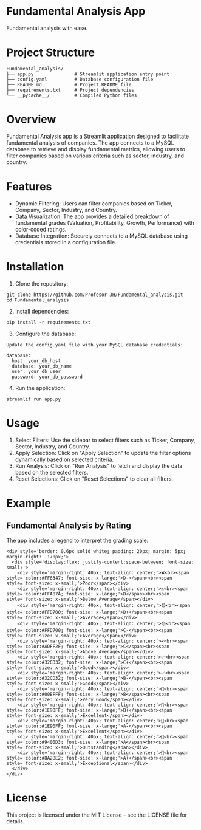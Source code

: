 # Fundamental Analysis App
Fundamental analysis with ease.

# Project Structure
```
Fundamental_analysis/
├── app.py               # Streamlit application entry point
├── config.yaml          # Database configuration file
├── README.md            # Project README file
├── requirements.txt     # Project dependencies
└── __pycache__/         # Compiled Python files
```

# Overview
Fundamental Analysis app is a Streamlit application designed to facilitate fundamental analysis of companies. The app connects to a MySQL database to retrieve and display fundamental metrics, allowing users to filter companies based on various criteria such as sector, industry, and country.

# Features
* Dynamic Filtering: Users can filter companies based on Ticker, Company, Sector, Industry, and Country.
* Data Visualization: The app provides a detailed breakdown of fundamental grades (Valuation, Profitability, Growth, Performance) with color-coded ratings.
* Database Integration: Securely connects to a MySQL database using credentials stored in a configuration file.

# Installation
1. Clone the repository:
```
git clone https://github.com/Profesor-JH/Fundamental_analysis.git
cd Fundamental_analysis
```
2. Install dependencies:
```
pip install -r requirements.txt
```
3. Configure the database:
```
Update the config.yaml file with your MySQL database credentials:
```
```
database:
  host: your_db_host
  database: your_db_name
  user: your_db_user
  password: your_db_password
```

4. Run the application:

```
streamlit run app.py
```

# Usage
1. Select Filters: Use the sidebar to select filters such as Ticker, Company, Sector, Industry, and Country.
2. Apply Selection: Click on "Apply Selection" to update the filter options dynamically based on selected criteria.
3. Run Analysis: Click on "Run Analysis" to fetch and display the data based on the selected filters.
4. Reset Selections: Click on "Reset Selections" to clear all filters.


# Example
## Fundamental Analysis by Rating
The app includes a legend to interpret the grading scale:

``` 
<div style='border: 0.6px solid white; padding: 20px; margin: 5px; margin-right: -170px;'>
  <div style='display:flex; justify-content:space-between; font-size: small;'>
    <div style='margin-right: 40px; text-align: center;'>❌<br><span style='color:#FF6347; font-size: x-large;'>D-</span><br><span style='font-size: x-small;'>Poor</span></div>
    <div style='margin-right: 40px; text-align: center;'>⚠️<br><span style='color:#FFA07A; font-size: x-large;'>D</span><br><span style='font-size: x-small;'>Below Average</span></div>
    <div style='margin-right: 40px; text-align: center;'>🟡<br><span style='color:#FFD700; font-size: x-large;'>D+</span><br><span style='font-size: x-small;'>Average</span></div>
    <div style='margin-right: 40px; text-align: center;'>🟡<br><span style='color:#FFD700; font-size: x-large;'>C-</span><br><span style='font-size: x-small;'>Average</span></div>
    <div style='margin-right: 40px; text-align: center;'>✔️<br><span style='color:#ADFF2F; font-size: x-large;'>C</span><br><span style='font-size: x-small;'>Above Average</span></div>
    <div style='margin-right: 40px; text-align: center;'>✅<br><span style='color:#32CD32; font-size: x-large;'>C+</span><br><span style='font-size: x-small;'>Good</span></div>
    <div style='margin-right: 40px; text-align: center;'>✅<br><span style='color:#32CD32; font-size: x-large;'>B-</span><br><span style='font-size: x-small;'>Good</span></div>
    <div style='margin-right: 40px; text-align: center;'>💯<br><span style='color:#00BFFF; font-size: x-large;'>B</span><br><span style='font-size: x-small;'>Very Good</span></div>
    <div style='margin-right: 40px; text-align: center;'>💫<br><span style='color:#1E90FF; font-size: x-large;'>B+</span><br><span style='font-size: x-small;'>Excellent</span></div>
    <div style='margin-right: 40px; text-align: center;'>💫<br><span style='color:#1E90FF; font-size: x-large;'>A-</span><br><span style='font-size: x-small;'>Excellent</span></div>
    <div style='margin-right: 40px; text-align: center;'>🚀<br><span style='color:#9400D3; font-size: x-large;'>A</span><br><span style='font-size: x-small;'>Outstanding</span></div>
    <div style='margin-right: 40px; text-align: center;'>🌟<br><span style='color:#8A2BE2; font-size: x-large;'>A+</span><br><span style='font-size: x-small;'>Exceptional</span></div>
  </div>
</div>
```

# License
This project is licensed under the MIT License - see the LICENSE file for details.

